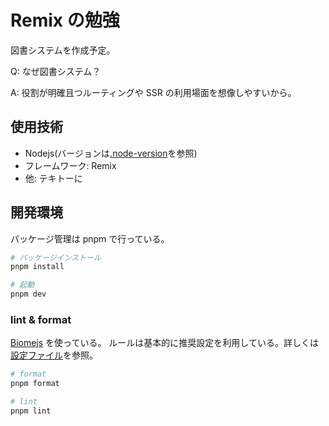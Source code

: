 # Remix の勉強

図書システムを作成予定。

Q: なぜ図書システム？

A: 役割が明確且つルーティングや SSR の利用場面を想像しやすいから。

## 使用技術

- Nodejs(バージョンは[.node-version](.node-version)を参照)
- フレームワーク: Remix
- 他: テキトーに

## 開発環境

パッケージ管理は pnpm で行っている。

```bash
# パッケージインストール
pnpm install

# 起動
pnpm dev
```

### lint & format

[Biomejs](https://biomejs.dev/ja/) を使っている。
ルールは基本的に推奨設定を利用している。詳しくは[設定ファイル](biome.json)を参照。

```bash
# format
pnpm format

# lint
pnpm lint
```
